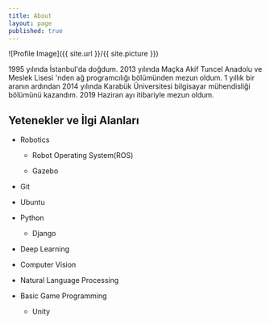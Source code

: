 ```yaml
---
title: About
layout: page
published: true
---
```

![Profile Image]({{ site.url }}/{{ site.picture }})

<p>1995 yılında İstanbul'da doğdum. 2013 yılında Maçka Akif Tuncel Anadolu ve Meslek Lisesi 'nden ağ programcılığı bölümünden mezun oldum. 1 yıllık bir aranın ardından 2014 yılında Karabük Üniversitesi bilgisayar mühendisliği bölümünü kazandım. 2019 Haziran ayı itibariyle mezun oldum.

## Yetenekler ve İlgi Alanları

- Robotics

  - Robot Operating System(ROS)

  - Gazebo

- Git
- Ubuntu
- Python
  - Django
- Deep Learning
- Computer Vision
- Natural Language Processing
- Basic Game Programming
  - Unity
